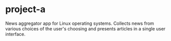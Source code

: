 # project-a
News aggregator app for Linux operating systems. Collects news from various choices of the user's choosing and presents articles in a single user interface.
